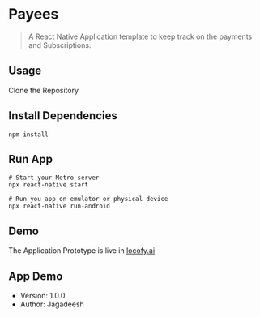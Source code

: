 # Payees

> A React Native Application template to keep track on the payments and Subscriptions.

## Usage

Clone the Repository

## Install Dependencies

```
npm install
```

## Run App

```
# Start your Metro server
npx react-native start

# Run you app on emulator or physical device
npx react-native run-android

```

## Demo

The Application Prototype is live in [locofy.ai](https://www.locofy.ai/preview/PSrhxrvsyKxM2AdleAe9a%2FAukkRHpgEgfkkTaUGl5l7gYTr0%2F1aQ0g5c46HwgdnaXWWXkNU7VXgXqc5r2VvEp2y3OQcKNNFAKg%3D%3D/Payee)

## App Demo

- Version: 1.0.0
- Author: Jagadeesh
